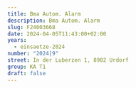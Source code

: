 ```yaml
---
title: Bma Autom. Alarm
description: Bma Autom. Alarm
slug: F24003668
date: 2024-04-05T11:43:00+02:00
years:
  - einsaetze-2024
number: "2024|9"
street: In der Luberzen 1, 8902 Urdorf
group: KA T1
draft: false
---
```

